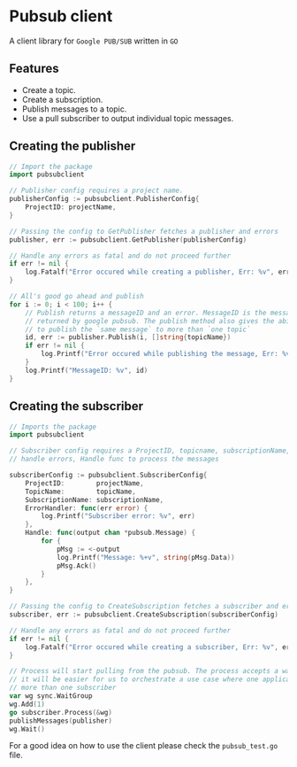 # Pubsub client

A client library for `Google PUB/SUB` written in `GO`

## Features

+ Create a topic.
+ Create a subscription.
+ Publish messages to a topic.
+ Use a pull subscriber to output individual topic messages.

## Creating the publisher

```go
// Import the package
import pubsubclient

// Publisher config requires a project name.
publisherConfig := pubsubclient.PublisherConfig{
    ProjectID: projectName,
}

// Passing the config to GetPublisher fetches a publisher and errors
publisher, err := pubsubclient.GetPublisher(publisherConfig)

// Handle any errors as fatal and do not proceed further
if err != nil {
    log.Fatalf("Error occured while creating a publisher, Err: %v", err)
}

// All's good go ahead and publish
for i := 0; i < 100; i++ {
    // Publish returns a messageID and an error. MessageID is the message handle
    // returned by google pubsub. The publish method also gives the ability
    // to publish the `same message` to more than `one topic`
    id, err := publisher.Publish(i, []string{topicName})
    if err != nil {
        log.Printf("Error occured while publishing the message, Err: %v", err)
    }
    log.Printf("MessageID: %v", id)
}
```

## Creating the subscriber

```go
// Imports the package
import pubsubclient

// Subscriber config requires a ProjectID, topicname, subscriptionName, ErrorHandler to
// handle errors, Handle func to process the messages

subscriberConfig := pubsubclient.SubscriberConfig{
    ProjectID:        projectName,
    TopicName:        topicName,
    SubscriptionName: subscriptionName,
    ErrorHandler: func(err error) {
        log.Printf("Subscriber error: %v", err)
    },
    Handle: func(output chan *pubsub.Message) {
        for {
            pMsg := <-output
            log.Printf("Message: %+v", string(pMsg.Data))
            pMsg.Ack()
        }
    },
}

// Passing the config to CreateSubscription fetches a subscriber and errors
subscriber, err := pubsubclient.CreateSubscription(subscriberConfig)

// Handle any errors as fatal and do not proceed further
if err != nil {
    log.Fatalf("Error occured while creating a subscriber, Err: %v", err)
}

// Process will start pulling from the pubsub. The process accepts a waitgroup as
// it will be easier for us to orchestrate a use case where one application needs
// more than one subscriber
var wg sync.WaitGroup
wg.Add(1)
go subscriber.Process(&wg)
publishMessages(publisher)
wg.Wait()
```

For a good idea on how to use the client please check the `pubsub_test.go` file.
